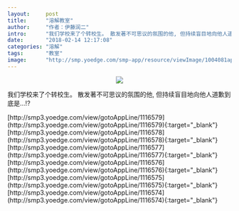 ```yaml
---
layout:     post
title:      "溶解教室"
author:     "作者：伊藤润二"
intro:      "我们学校来了个转校生。 散发著不可思议的氛围的他, 但持续盲目地向他人道歉到底是...!?"
date:       "2018-02-14 12:17:08"
categories: "溶解"
tags:       "教室"
image:      "http://smp.yoedge.com/smp-app/resource/viewImage/1004081appline.png"
---
```

<div style="text-align: center">
<p><img src="http://smp.yoedge.com/smp-app/resource/viewImage/1004081appline.png"/></p>
</div>
<p class="post-meta">
<span>我们学校来了个转校生。 散发著不可思议的氛围的他, 但持续盲目地向他人道歉到底是...!?</span>
</p>
[http://smp3.yoedge.com/view/gotoAppLine/1116579](http://smp3.yoedge.com/view/gotoAppLine/1116579){:target="_blank"}
[http://smp3.yoedge.com/view/gotoAppLine/1116578](http://smp3.yoedge.com/view/gotoAppLine/1116578){:target="_blank"}
[http://smp3.yoedge.com/view/gotoAppLine/1116577](http://smp3.yoedge.com/view/gotoAppLine/1116577){:target="_blank"}
[http://smp3.yoedge.com/view/gotoAppLine/1116576](http://smp3.yoedge.com/view/gotoAppLine/1116576){:target="_blank"}
[http://smp3.yoedge.com/view/gotoAppLine/1116575](http://smp3.yoedge.com/view/gotoAppLine/1116575){:target="_blank"}
[http://smp3.yoedge.com/view/gotoAppLine/1116574](http://smp3.yoedge.com/view/gotoAppLine/1116574){:target="_blank"}


